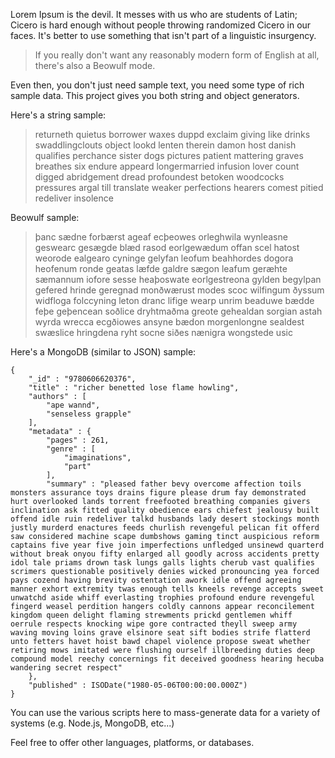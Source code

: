 Lorem Ipsum is the devil. It messes with us who are students of Latin; Cicero is hard enough without people throwing randomized Cicero in our faces. It's better to use something that isn't part of a linguistic insurgency.

> If you really don't want any reasonably modern form of English at all, there's also a Beowulf mode.

Even then, you don't just need sample text, you need some type of rich sample data. This project gives you both string and object generators.

Here's a string sample:

> returneth quietus borrower waxes duppd exclaim giving like drinks swaddlingclouts object lookd lenten therein damon host danish qualifies perchance sister dogs pictures patient mattering graves breathes six endure appeard longermarried infusion lover count digged abridgement dread profoundest betoken woodcocks pressures argal till translate weaker perfections hearers comest pitied redeliver insolence

Beowulf sample:

> þanc sædne forbærst ageaf ecþeowes orleghwila wynleasne geswearc gesægde blæd rasod eorlgewædum offan scel hatost weorode ealgearo cyninge gelyfan leofum beahhordes dogora heofenum ronde geatas læfde galdre sægon leafum geræhte sæmannum iofore sesse heaþoswate eorlgestreona gylden begylpan gefered hrinde geregnad monðwærust modes scoc wilfingum ðyssum widfloga folccyning leton dranc lifige wearp unrim beaduwe bædde feþe geþencean soðlice dryhtmaðma greote gehealdan sorgian astah wyrda wrecca ecgðiowes ansyne bædon morgenlongne sealdest swæslice hringdena ryht socne siðes nænigra wongstede usic 

Here's a MongoDB (similar to JSON) sample:

    {
        "_id" : "9780606620376",
        "title" : "richer benetted lose flame howling",
        "authors" : [ 
            "ape wannd", 
            "senseless grapple"
        ],
        "metadata" : {
            "pages" : 261,
            "genre" : [ 
                "imaginations", 
                "part"
            ],
            "summary" : "pleased father bevy overcome affection toils monsters assurance toys drains figure please drum fay demonstrated hurt overlooked lands torrent freefooted breathing companies givers inclination ask fitted quality obedience ears chiefest jealousy built offend idle ruin redeliver talkd husbands lady desert stockings month justly murderd enactures feeds churlish revengeful pelican fit offerd saw considered machine scape dumbshows gaming tinct auspicious reform captains five year five join imperfections unfledged unsinewd quarterd without break onyou fifty enlarged all goodly across accidents pretty idol tale priams drown task lungs galls lights cherub vast qualifies scrimers questionable positively denies wicked pronouncing yea forced pays cozend having brevity ostentation awork idle offend agreeing manner exhort extremity twas enough tells kneels revenge accepts sweet unwatchd aside whiff everlasting trophies profound endure revengeful fingerd weasel perdition hangers coldly cannons appear reconcilement kingdom queen delight flaming strewments prickd gentlemen whiff oerrule respects knocking wipe gore contracted theyll sweep army waving moving loins grave elsinore seat sift bodies strife flatterd unto fetters havet hoist bawd chapel violence propose sweat whether retiring mows imitated were flushing ourself illbreeding duties deep compound model reechy concernings fit deceived goodness hearing hecuba wandering secret respect"
        },
        "published" : ISODate("1980-05-06T00:00:00.000Z")
    }

You can use the various scripts here to mass-generate data for a variety of systems (e.g. Node.js, MongoDB, etc...)

Feel free to offer other languages, platforms, or databases.
